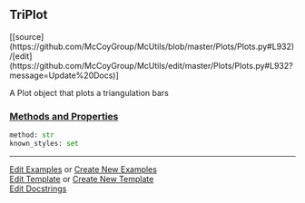 ## <a id="McUtils.Plots.Plots.TriPlot">TriPlot</a> 
<div class="docs-source-link" markdown="1">
[[source](https://github.com/McCoyGroup/McUtils/blob/master/Plots/Plots.py#L932)/[edit](https://github.com/McCoyGroup/McUtils/edit/master/Plots/Plots.py#L932?message=Update%20Docs)]
</div>

A Plot object that plots a triangulation bars

<div class="collapsible-section">
 <div class="collapsible-section collapsible-section-header" markdown="1">
 
### <a class="collapse-link" data-toggle="collapse" href="#methods">Methods and Properties</a> <a class="float-right" data-toggle="collapse" href="#methods"><i class="fa fa-chevron-down"></i></a>

 </div>
 <div class="collapsible-section collapsible-section-body collapse" id="methods" markdown="1">

```python
method: str
known_styles: set
```


 </div>
</div>




___

[Edit Examples](https://github.com/McCoyGroup/McUtils/edit/gh-pages/ci/examples/McUtils/Plots/Plots/TriPlot.md) or 
[Create New Examples](https://github.com/McCoyGroup/McUtils/new/gh-pages/?filename=ci/examples/McUtils/Plots/Plots/TriPlot.md) <br/>
[Edit Template](https://github.com/McCoyGroup/McUtils/edit/gh-pages/ci/docs/McUtils/Plots/Plots/TriPlot.md) or 
[Create New Template](https://github.com/McCoyGroup/McUtils/new/gh-pages/?filename=ci/docs/templates/McUtils/Plots/Plots/TriPlot.md) <br/>
[Edit Docstrings](https://github.com/McCoyGroup/McUtils/edit/master/Plots/Plots.py#L932?message=Update%20Docs)
